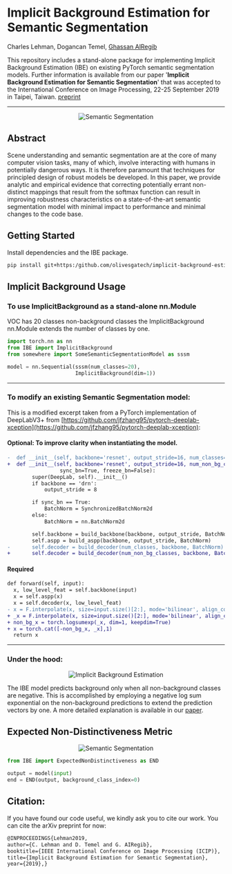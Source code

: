# Implicit Background Estimation for Semantic Segmentation

Charles Lehman, Dogancan Temel, [Ghassan AlRegib](http://www.ghassanalregib.com)

This repository includes a stand-alone package for implementing Implicit Background Estimation (IBE) on existing PyTorch semantic segmentation models. Further information is available from our paper '**Implicit Background Estimation for Semantic Segmentation**' that was accepted to the International Conference on Image Processing, 22-25 September 2019 in Taipei, Taiwan. [preprint](https://arxiv.org/abs/xxxx)

--------

<p align="center">
<img src="https://github.gatech.edu/clehman31/implicit-background-estimation/raw/master/resources/semseg.png" alt="Semantic Segmentation">
</p>


## Abstract
Scene understanding and semantic segmentation are at the core of many computer vision tasks, many of which, involve interacting with humans in potentially dangerous ways.  It is therefore paramount that techniques for principled design of robust models be developed.  In this paper, we provide analytic and empirical evidence that correcting potentially errant non-distinct mappings that result from the softmax function can result in improving robustness characteristics on a state-of-the-art semantic segmentation model with minimal impact to performance and minimal changes to the code base.

## Getting Started
Install dependencies and the IBE package.

```bash
pip install git+https:/github.com/olivesgatech/implicit-background-estimation.git
```

## Implicit Background Usage

### To use ImplicitBackground as a stand-alone nn.Module

VOC has 20 classes non-background classes the ImplicitBackground nn.Module extends the number of classes by one.

```python
import torch.nn as nn
from IBE import ImplicitBackground
from somewhere import SomeSemanticSegmentationModel as sssm

model = nn.Sequential(sssm(num_classes=20),
                      ImplicitBackground(dim=1))
```
--------

### To modify an existing Semantic Segmentation model:

This is a modified excerpt taken from a PyTorch implementation of DeepLabV3+ from [https://github.com/jfzhang95/pytorch-deeplab-xception](https://github.com/jfzhang95/pytorch-deeplab-xception):

#### Optional: To improve clarity when instantiating the model.

```diff
-  def __init__(self, backbone='resnet', output_stride=16, num_classes=21,
+  def __init__(self, backbone='resnet', output_stride=16, num_non_bg_classes=20,
                 sync_bn=True, freeze_bn=False):
        super(DeepLab, self).__init__()
        if backbone == 'drn':
            output_stride = 8

        if sync_bn == True:
            BatchNorm = SynchronizedBatchNorm2d
        else:
            BatchNorm = nn.BatchNorm2d

        self.backbone = build_backbone(backbone, output_stride, BatchNorm)
        self.aspp = build_aspp(backbone, output_stride, BatchNorm)
-       self.decoder = build_decoder(num_classes, backbone, BatchNorm)
+       self.decoder = build_decoder(num_non_bg_classes, backbone, BatchNorm)
```

#### Required

```diff
def forward(self, input):
  x, low_level_feat = self.backbone(input)
  x = self.aspp(x)
  x = self.decoder(x, low_level_feat)
- x = F.interpolate(x, size=input.size()[2:], mode='bilinear', align_corners=True)
+ _x = F.interpolate(x, size=input.size()[2:], mode='bilinear', align_corners=True)
+ non_bg_x = torch.logsumexp(_x, dim=1, keepdim=True)
+ x = torch.cat([-non_bg_x, _x],1)
  return x
```

--------

### Under the hood:

<p align="center">
<img src="https://github.gatech.edu/clehman31/implicit-background-estimation/raw/master/resources/ibe.png" alt="Implicit Background Estimation">
</p>

The IBE model predicts background only when all non-background classes are negative.  This is accomplished by employing a negative log sum exponential on the non-background predictions to extend the prediction vectors by one. A more detailed explanation is available in our [paper](https://arxiv.org/abs/xxxx).

## Expected Non-Distinctiveness Metric

<p align="center">
<img src="https://github.gatech.edu/clehman31/implicit-background-estimation/raw/master/resources/end.png" alt="Semantic Segmentation">
</p>

```python
from IBE import ExpectedNonDistinctiveness as END

output = model(input)
end = END(output, background_class_index=0)
```

## Citation: 
If you have found our code useful, we kindly ask you to cite our work. You can cite the arXiv preprint for now: 
```tex
@INPROCEEDINGS{Lehman2019, 
author={C. Lehman and D. Temel and G. AIRegib}, 
booktitle={IEEE International Conference on Image Processing (ICIP)}, 
title={Implicit Background Estimation for Semantic Segmentation},
year={2019},}
```
